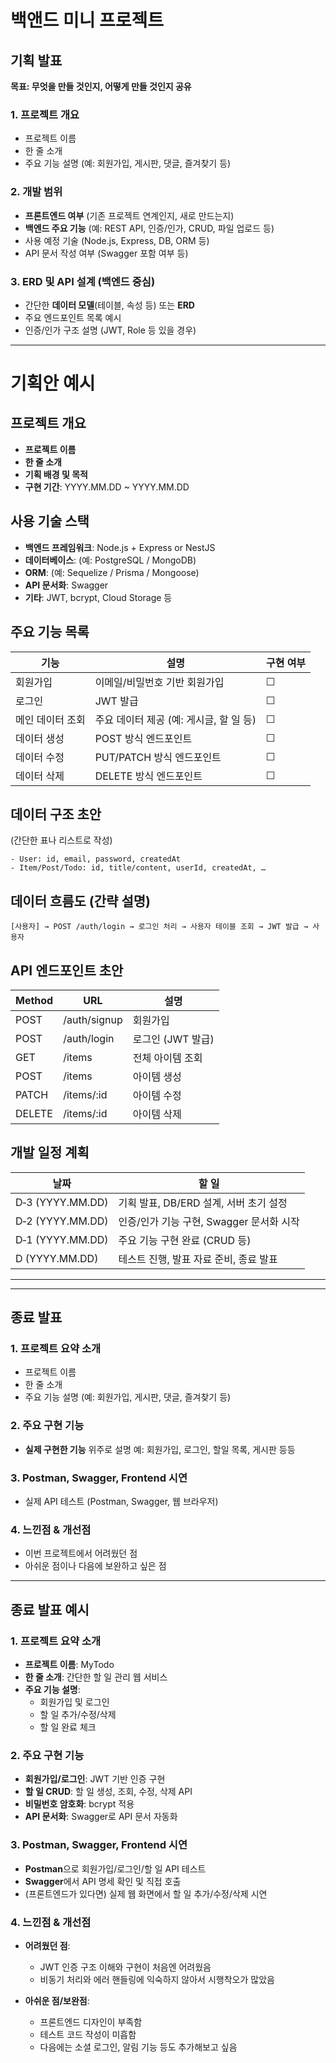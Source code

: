 # 백앤드 미니 프로젝트

## 기획 발표

**목표: 무엇을 만들 것인지, 어떻게 만들 것인지 공유**

### 1. 프로젝트 개요

- 프로젝트 이름
- 한 줄 소개
- 주요 기능 설명 (예: 회원가입, 게시판, 댓글, 즐겨찾기 등)

### 2. 개발 범위

- **프론트엔드 여부** (기존 프로젝트 연계인지, 새로 만드는지)
- **백엔드 주요 기능** (예: REST API, 인증/인가, CRUD, 파일 업로드 등)
- 사용 예정 기술 (Node.js, Express, DB, ORM 등)
- API 문서 작성 여부 (Swagger 포함 여부 등)

### 3. ERD 및 API 설계 (백엔드 중심)

- 간단한 **데이터 모델**(테이블, 속성 등) 또는 **ERD**
- 주요 엔드포인트 목록 예시
- 인증/인가 구조 설명 (JWT, Role 등 있을 경우)

---

# 기획안 예시

## 프로젝트 개요

- **프로젝트 이름**
- **한 줄 소개**
- **기획 배경 및 목적**
- **구현 기간**: YYYY.MM.DD ~ YYYY.MM.DD

## 사용 기술 스택

- **백엔드 프레임워크**: Node.js + Express or NestJS
- **데이터베이스**: (예: PostgreSQL / MongoDB)
- **ORM**: (예: Sequelize / Prisma / Mongoose)
- **API 문서화**: Swagger
- **기타**: JWT, bcrypt, Cloud Storage 등

## 주요 기능 목록

| 기능             | 설명                                    | 구현 여부 |
| ---------------- | --------------------------------------- | --------- |
| 회원가입         | 이메일/비밀번호 기반 회원가입           | ☐         |
| 로그인           | JWT 발급                                | ☐         |
| 메인 데이터 조회 | 주요 데이터 제공 (예: 게시글, 할 일 등) | ☐         |
| 데이터 생성      | POST 방식 엔드포인트                    | ☐         |
| 데이터 수정      | PUT/PATCH 방식 엔드포인트               | ☐         |
| 데이터 삭제      | DELETE 방식 엔드포인트                  | ☐         |

## 데이터 구조 초안

(간단한 표나 리스트로 작성)

```
- User: id, email, password, createdAt
- Item/Post/Todo: id, title/content, userId, createdAt, …

```

## 데이터 흐름도 (간략 설명)

```
[사용자] → POST /auth/login → 로그인 처리 → 사용자 테이블 조회 → JWT 발급 → 사용자

```

## API 엔드포인트 초안

| Method | URL          | 설명              |
| ------ | ------------ | ----------------- |
| POST   | /auth/signup | 회원가입          |
| POST   | /auth/login  | 로그인 (JWT 발급) |
| GET    | /items       | 전체 아이템 조회  |
| POST   | /items       | 아이템 생성       |
| PATCH  | /items/:id   | 아이템 수정       |
| DELETE | /items/:id   | 아이템 삭제       |

## 개발 일정 계획

| 날짜             | 할 일                                    |
| ---------------- | ---------------------------------------- |
| D‑3 (YYYY.MM.DD) | 기획 발표, DB/ERD 설계, 서버 초기 설정   |
| D‑2 (YYYY.MM.DD) | 인증/인가 기능 구현, Swagger 문서화 시작 |
| D‑1 (YYYY.MM.DD) | 주요 기능 구현 완료 (CRUD 등)            |
| D (YYYY.MM.DD)   | 테스트 진행, 발표 자료 준비, 종료 발표   |

---

---

## 종료 발표

### 1. 프로젝트 요약 소개

- 프로젝트 이름
- 한 줄 소개
- 주요 기능 설명 (예: 회원가입, 게시판, 댓글, 즐겨찾기 등)

### 2. 주요 구현 기능

- **실제 구현한 기능** 위주로 설명
  예: 회원가입, 로그인, 할일 목록, 게시판 등등

### 3. Postman, Swagger, Frontend 시연

- 실제 API 테스트 (Postman, Swagger, 웹 브라우저)

### 4. 느낀점 & 개선점

- 이번 프로젝트에서 어려웠던 점
- 아쉬운 점이나 다음에 보완하고 싶은 점

---

## 종료 발표 예시

### 1. 프로젝트 요약 소개

- **프로젝트 이름**: MyTodo
- **한 줄 소개**: 간단한 할 일 관리 웹 서비스
- **주요 기능 설명**:
  - 회원가입 및 로그인
  - 할 일 추가/수정/삭제
  - 할 일 완료 체크

### 2. 주요 구현 기능

- **회원가입/로그인**: JWT 기반 인증 구현
- **할 일 CRUD**: 할 일 생성, 조회, 수정, 삭제 API
- **비밀번호 암호화**: bcrypt 적용
- **API 문서화**: Swagger로 API 문서 자동화

### 3. Postman, Swagger, Frontend 시연

- **Postman**으로 회원가입/로그인/할 일 API 테스트
- **Swagger**에서 API 명세 확인 및 직접 호출
- (프론트엔드가 있다면) 실제 웹 화면에서 할 일 추가/수정/삭제 시연

### 4. 느낀점 & 개선점

- **어려웠던 점**:

  - JWT 인증 구조 이해와 구현이 처음엔 어려웠음
  - 비동기 처리와 에러 핸들링에 익숙하지 않아서 시행착오가 많았음

- **아쉬운 점/보완점**:
  - 프론트엔드 디자인이 부족함
  - 테스트 코드 작성이 미흡함
  - 다음에는 소셜 로그인, 알림 기능 등도 추가해보고 싶음

